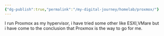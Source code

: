 ```yaml
---
{"dg-publish":true,"permalink":"/my-digital-journey/homelab/proxmox/"}
---
```


I run Proxmox as my hypervisor, i have tried some other like ESXI,VMare but i have come to the conclusion that Proxmox is the way to go for me.
